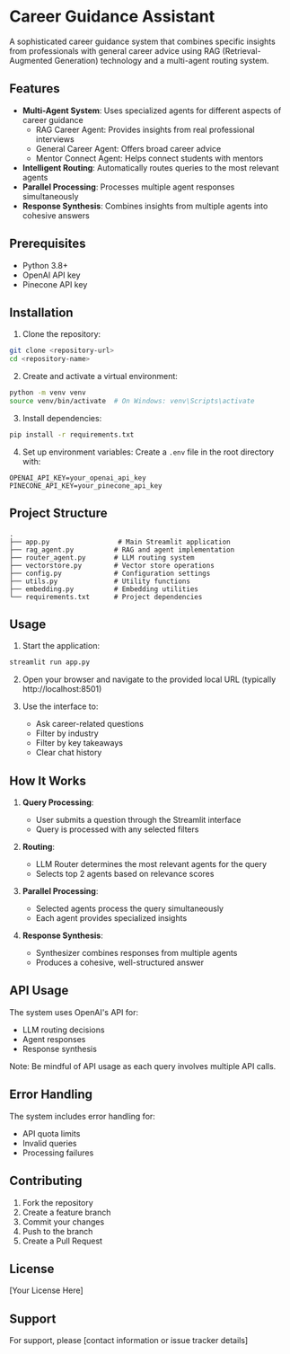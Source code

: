 # Career Guidance Assistant

A sophisticated career guidance system that combines specific insights from professionals with general career advice using RAG (Retrieval-Augmented Generation) technology and a multi-agent routing system.

## Features

- **Multi-Agent System**: Uses specialized agents for different aspects of career guidance
  - RAG Career Agent: Provides insights from real professional interviews
  - General Career Agent: Offers broad career advice
  - Mentor Connect Agent: Helps connect students with mentors
- **Intelligent Routing**: Automatically routes queries to the most relevant agents
- **Parallel Processing**: Processes multiple agent responses simultaneously
- **Response Synthesis**: Combines insights from multiple agents into cohesive answers

## Prerequisites

- Python 3.8+
- OpenAI API key
- Pinecone API key

## Installation

1. Clone the repository:

```bash
git clone <repository-url>
cd <repository-name>
```

2. Create and activate a virtual environment:

```bash
python -m venv venv
source venv/bin/activate  # On Windows: venv\Scripts\activate
```

3. Install dependencies:

```bash
pip install -r requirements.txt
```

4. Set up environment variables:
   Create a `.env` file in the root directory with:

```
OPENAI_API_KEY=your_openai_api_key
PINECONE_API_KEY=your_pinecone_api_key
```

## Project Structure

```
.
├── app.py                 # Main Streamlit application
├── rag_agent.py          # RAG and agent implementation
├── router_agent.py       # LLM routing system
├── vectorstore.py        # Vector store operations
├── config.py             # Configuration settings
├── utils.py              # Utility functions
├── embedding.py          # Embedding utilities
└── requirements.txt      # Project dependencies
```

## Usage

1. Start the application:

```bash
streamlit run app.py
```

2. Open your browser and navigate to the provided local URL (typically http://localhost:8501)

3. Use the interface to:
   - Ask career-related questions
   - Filter by industry
   - Filter by key takeaways
   - Clear chat history

## How It Works

1. **Query Processing**:

   - User submits a question through the Streamlit interface
   - Query is processed with any selected filters

2. **Routing**:

   - LLM Router determines the most relevant agents for the query
   - Selects top 2 agents based on relevance scores

3. **Parallel Processing**:

   - Selected agents process the query simultaneously
   - Each agent provides specialized insights

4. **Response Synthesis**:
   - Synthesizer combines responses from multiple agents
   - Produces a cohesive, well-structured answer

## API Usage

The system uses OpenAI's API for:

- LLM routing decisions
- Agent responses
- Response synthesis

Note: Be mindful of API usage as each query involves multiple API calls.

## Error Handling

The system includes error handling for:

- API quota limits
- Invalid queries
- Processing failures

## Contributing

1. Fork the repository
2. Create a feature branch
3. Commit your changes
4. Push to the branch
5. Create a Pull Request

## License

[Your License Here]

## Support

For support, please [contact information or issue tracker details]
